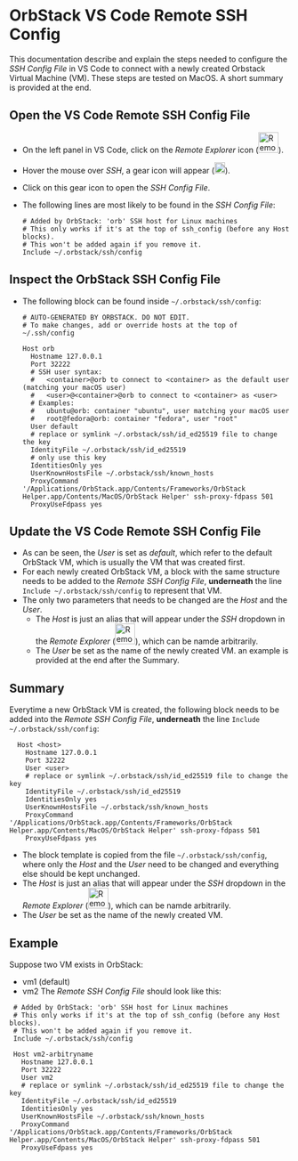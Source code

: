 # OrbStack VS Code Remote SSH Config 

This documentation describe and explain the steps needed to configure the _SSH Config File_ in VS Code to connect with a newly created Orbstack Virtual Machine (VM). These steps are tested on MacOS. A short summary is provided at the end. 

## Open the VS Code Remote SSH Config File
- On the left panel in VS Code, click on the _Remote Explorer_ icon (<img width="36" height="37" alt="Remote-Explorer-Icon" src="https://github.com/user-attachments/assets/e1be8463-85ab-4dca-a73f-1db182122ae6" />).
- Hover the mouse over _SSH_, a gear icon will appear (<img width="19" height="20" alt="Bildschirmfoto 2025-07-12 um 19 40 09" src="https://github.com/user-attachments/assets/2f967bd9-665f-45ed-bb1b-992b1bd1a2ed" />).
- Click on this gear icon to open the _SSH Config File_.
- The following lines are most likely to be found in the _SSH Config File_:
  
  ```
  # Added by OrbStack: 'orb' SSH host for Linux machines
  # This only works if it's at the top of ssh_config (before any Host blocks).
  # This won't be added again if you remove it.
  Include ~/.orbstack/ssh/config
  ```

## Inspect the OrbStack SSH Config File
- The following block can be found inside ```~/.orbstack/ssh/config```:
  ```
  # AUTO-GENERATED BY ORBSTACK. DO NOT EDIT.
  # To make changes, add or override hosts at the top of ~/.ssh/config
  
  Host orb
    Hostname 127.0.0.1
    Port 32222
    # SSH user syntax:
    #   <container>@orb to connect to <container> as the default user (matching your macOS user)
    #   <user>@<container>@orb to connect to <container> as <user>
    # Examples:
    #   ubuntu@orb: container "ubuntu", user matching your macOS user
    #   root@fedora@orb: container "fedora", user "root"
    User default
    # replace or symlink ~/.orbstack/ssh/id_ed25519 file to change the key
    IdentityFile ~/.orbstack/ssh/id_ed25519
    # only use this key
    IdentitiesOnly yes
    UserKnownHostsFile ~/.orbstack/ssh/known_hosts
    ProxyCommand '/Applications/OrbStack.app/Contents/Frameworks/OrbStack Helper.app/Contents/MacOS/OrbStack Helper' ssh-proxy-fdpass 501
    ProxyUseFdpass yes
  ```
## Update the VS Code Remote SSH Config File
- As can be seen, the _User_ is set as _default_, which refer to the default OrbStack VM, which is usually the VM that was created first.
- For each newly created OrbStack VM, a block with the same structure needs to be added to the _Remote SSH Config File_, **underneath** the line ```Include ~/.orbstack/ssh/config``` to represent that VM.
- The only two parameters that needs to be changed are the _Host_ and the _User_.
  - The _Host_ is just an alias that will appear under the _SSH_ dropdown in the _Remote Explorer_ (<img width="36" height="37" alt="Remote-Explorer-Icon" src="https://github.com/user-attachments/assets/e1be8463-85ab-4dca-a73f-1db182122ae6" />), which can be namde arbitrarily.
  - The _User_ be set as the name of the newly created VM. an example is provided at the end after the Summary.

## Summary
Everytime a new OrbStack VM is created, the following block needs to be added into the _Remote SSH Config File_, **underneath** the line ```Include ~/.orbstack/ssh/config```:
```
  Host <host>
    Hostname 127.0.0.1
    Port 32222
    User <user>
    # replace or symlink ~/.orbstack/ssh/id_ed25519 file to change the key
    IdentityFile ~/.orbstack/ssh/id_ed25519
    IdentitiesOnly yes
    UserKnownHostsFile ~/.orbstack/ssh/known_hosts
    ProxyCommand '/Applications/OrbStack.app/Contents/Frameworks/OrbStack Helper.app/Contents/MacOS/OrbStack Helper' ssh-proxy-fdpass 501
    ProxyUseFdpass yes
  ```
- The block template is copied from the file ```~/.orbstack/ssh/config```, where only the _Host_ and the _User_ need to be changed and everything else should be kept unchanged.
- The _Host_ is just an alias that will appear under the _SSH_ dropdown in the _Remote Explorer_ (<img width="36" height="37" alt="Remote-Explorer-Icon" src="https://github.com/user-attachments/assets/e1be8463-85ab-4dca-a73f-1db182122ae6" />), which can be namde arbitrarily.
- The _User_ be set as the name of the newly created VM. 

## Example
Suppose two VM exists in OrbStack:
- vm1 (default)
- vm2
The _Remote SSH Config File_ should look like this:

 ```
  # Added by OrbStack: 'orb' SSH host for Linux machines
  # This only works if it's at the top of ssh_config (before any Host blocks).
  # This won't be added again if you remove it.
  Include ~/.orbstack/ssh/config

  Host vm2-arbitryname
    Hostname 127.0.0.1
    Port 32222
    User vm2
    # replace or symlink ~/.orbstack/ssh/id_ed25519 file to change the key
    IdentityFile ~/.orbstack/ssh/id_ed25519
    IdentitiesOnly yes
    UserKnownHostsFile ~/.orbstack/ssh/known_hosts
    ProxyCommand '/Applications/OrbStack.app/Contents/Frameworks/OrbStack Helper.app/Contents/MacOS/OrbStack Helper' ssh-proxy-fdpass 501
    ProxyUseFdpass yes
  ```

  


